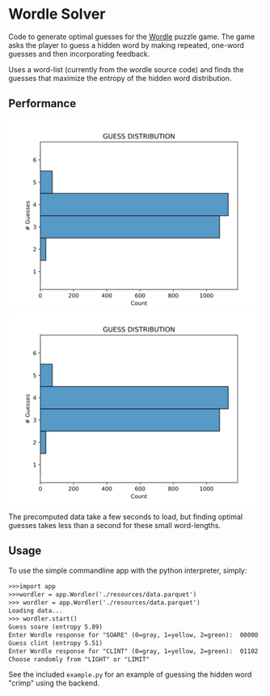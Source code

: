 # Wordle Solver

Code to generate optimal guesses for the [Wordle](https://www.powerlanguage.co.uk/wordle/) puzzle game.
The game asks the player to guess a hidden word by making repeated, one-word guesses and then incorporating feedback.

Uses a word-list (currently from the wordle source code) and finds the guesses that maximize the entropy of the hidden word distribution.

## Performance
![Guess distribution](./test/guess_distribution.svg)
<img src="./test/guess_distribution.svg">

The precomputed data take a few seconds to load, but finding optimal guesses takes less than a second for these small word-lengths.

## Usage
To use the simple commandline app with the python interpreter, simply:

```
>>>import app
>>>wordler = app.Wordler('./resources/data.parquet')
>>> wordler = app.Wordler('./resources/data.parquet')
Loading data...
>>> wordler.start()
Guess soare (entropy 5.89)
Enter Wordle response for "SOARE" (0=gray, 1=yellow, 2=green):	00000
Guess clint (entropy 5.51)
Enter Wordle response for "CLINT" (0=gray, 1=yellow, 2=green):	01102
Choose randomly from "LIGHT" or "LIMIT"
```

See the included `example.py` for an example of guessing the hidden word "crimp" using the backend.
